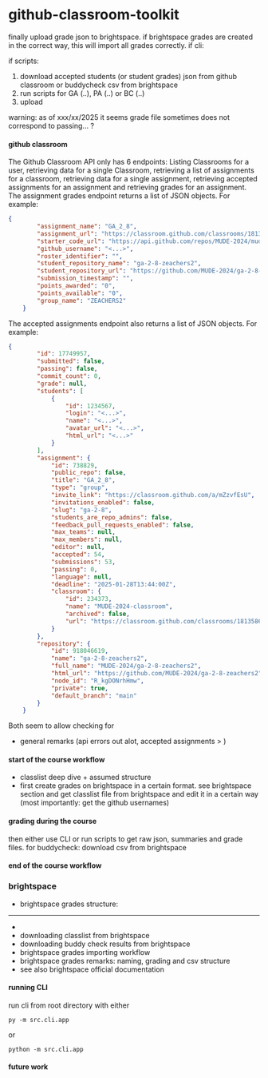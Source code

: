 # github-classroom-toolkit


finally upload grade json to brightspace. if brightspace grades are created in the correct way, this will import all grades correctly.
if cli:

if scripts:
1. download accepted students (or student grades) json from github classroom or buddycheck csv from brightspace
2. run scripts for GA (..), PA (..) or BC (..)
3. upload 

warning: as of xxx/xx/2025 it seems grade file sometimes does not correspond to passing... ?

#### github classroom
The Github Classroom API only has 6 endpoints:
Listing Classrooms for a user, retrieving data for a single Classroom, retrieving a list of assignments for a classroom,
retrieving data for a single assignment, retrieving accepted assignments for an assignment 
and retrieving grades for an assignment.
The assignment grades endpoint returns a list of JSON objects. For example:
```json
{
        "assignment_name": "GA_2_8",
        "assignment_url": "https://classroom.github.com/classrooms/181358687-mude-2024-classroom/assignments/ga-2-8",
        "starter_code_url": "https://api.github.com/repos/MUDE-2024/mude-2024-classroom-ga_2_8-GA2.8",
        "github_username": "<...>",
        "roster_identifier": "",
        "student_repository_name": "ga-2-8-zeachers2",
        "student_repository_url": "https://github.com/MUDE-2024/ga-2-8-zeachers2",
        "submission_timestamp": "",
        "points_awarded": "0",
        "points_available": "0",
        "group_name": "ZEACHERS2"
    }
```
The accepted assignments endpoint also returns a list of JSON objects. For example:

```json
{
        "id": 17749957,
        "submitted": false,
        "passing": false,
        "commit_count": 0,
        "grade": null,
        "students": [
            {
                "id": 1234567,
                "login": "<...>",
                "name": "<...>",
                "avatar_url": "<...>",
                "html_url": "<...>"
            }
        ],
        "assignment": {
            "id": 738829,
            "public_repo": false,
            "title": "GA_2_8",
            "type": "group",
            "invite_link": "https://classroom.github.com/a/mZzvfEsU",
            "invitations_enabled": false,
            "slug": "ga-2-8",
            "students_are_repo_admins": false,
            "feedback_pull_requests_enabled": false,
            "max_teams": null,
            "max_members": null,
            "editor": null,
            "accepted": 54,
            "submissions": 53,
            "passing": 0,
            "language": null,
            "deadline": "2025-01-28T13:44:00Z",
            "classroom": {
                "id": 234373,
                "name": "MUDE-2024-classroom",
                "archived": false,
                "url": "https://classroom.github.com/classrooms/181358687-mude-2024-classroom"
            }
        },
        "repository": {
            "id": 918046619,
            "name": "ga-2-8-zeachers2",
            "full_name": "MUDE-2024/ga-2-8-zeachers2",
            "html_url": "https://github.com/MUDE-2024/ga-2-8-zeachers2",
            "node_id": "R_kgDONrhHmw",
            "private": true,
            "default_branch": "main"
        }
    }
```

Both seem to allow checking for

- general remarks (api errors out alot, accepted assignments > )
#### start of the course workflow
- classlist deep dive + assumed structure
- first create grades on brightspace in a certain format. see brightspace section
  and get classlist file from brightspace and edit it in a certain way (most importantly: get the github usernames)
#### grading during the course
then either use CLI or run scripts to get raw json, summaries and grade files.
for buddycheck: download csv from brightspace
#### end of the course workflow

### brightspace
- brightspace grades structure:
---

-
- downloading classlist from brightspace
- downloading buddy check results from brightspace
- brightspace grades importing workflow
- brightspace grades remarks: naming, grading and csv structure 
- see also brightspace official documentation


#### running CLI
run cli from root directory with either

```
py -m src.cli.app
```
or
```
python -m src.cli.app
```

#### future work